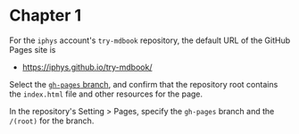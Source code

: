 # Chapter 1

For the `iphys` account's `try-mdbook` repository,
the default URL of the GitHub Pages site is

- https://iphys.github.io/try-mdbook/

Select the [`gh-pages` branch](https://github.com/iphys/try-mdbook/tree/gh-pages),
and confirm that the repository root contains the `index.html` file and
other resources for the page.

In the repository's Setting > Pages,
specify the `gh-pages` branch and the `/(root)` for the branch.
